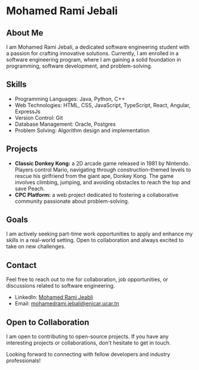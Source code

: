 # Mohamed Rami Jebali

## About Me

I am Mohamed Rami Jebali, a dedicated software engineering student with a passion for crafting innovative solutions. Currently, I am enrolled in a software engineering program, where I am gaining a solid foundation in programming, software development, and problem-solving.

## Skills

- Programming Languages: Java, Python, C++
- Web Technologies: HTML, CSS, JavaScript, TypeScript, React, Angular, ExpressJs
- Version Control: Git
- Database Management: Oracle, Postgres
- Problem Solving: Algorithm design and implementation

## Projects

- **Classic Donkey Kong:** a 2D arcade game released in 1981 by Nintendo. Players control Mario, navigating through construction-themed levels to rescue his girlfriend from the giant ape, Donkey Kong. The game involves climbing, jumping, and avoiding obstacles to reach the top and save Peach.
- **CPC Platform:** a web project dedicated to fostering a collaborative community passionate about problem-solving.

<!---
## Experience

- **Internship, XYZ Company:** Brief description of your internship experience and key learnings.
--->

## Goals

I am actively seeking part-time work opportunities to apply and enhance my skills in a real-world setting. Open to collaboration and always excited to take on new challenges.

## Contact

Feel free to reach out to me for collaboration, job opportunities, or discussions related to software engineering.

- LinkedIn: [Mohamed Rami Jeabli](https://www.linkedin.com/in/mohamed-rami-jebali-185089249/)
- Email: mohamedrami.jebali@enicar.ucar.tn

## Open to Collaboration

I am open to contributing to open-source projects. If you have any interesting projects or collaborations, don't hesitate to get in touch.

Looking forward to connecting with fellow developers and industry professionals!




<!---
- 👋 Hi, I’m @jebalirami7
- 👀 I’m interested in ...
- 🌱 I’m currently learning ...
- 💞️ I’m looking to collaborate on ...
- 📫 How to reach me ...

jebalirami7/jebalirami7 is a ✨ special ✨ repository because its `README.md` (this file) appears on your GitHub profile.
You can click the Preview link to take a look at your changes.
--->

